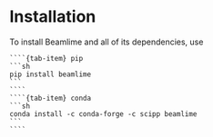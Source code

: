 # Installation

To install Beamlime and all of its dependencies, use

`````{tab-set}
````{tab-item} pip
```sh
pip install beamlime
```
````
````{tab-item} conda
```sh
conda install -c conda-forge -c scipp beamlime
```
````
`````
